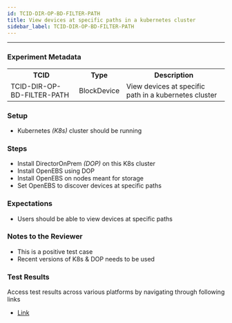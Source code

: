 ```yaml
---
id: TCID-DIR-OP-BD-FILTER-PATH
title: View devices at specific paths in a kubernetes cluster
sidebar_label: TCID-DIR-OP-BD-FILTER-PATH
---
```

------

### Experiment Metadata

<table>
  <tr>
    <th> TCID </th>
    <th> Type </th>
    <th> Description </th>
  </tr>
  <tr>
    <td> TCID-DIR-OP-BD-FILTER-PATH </td>
    <td> BlockDevice </td>
    <td> View devices at specific path in a kubernetes cluster </td>
  </tr>
</table>

### Setup
- Kubernetes _(K8s)_ cluster should be running

### Steps
- Install DirectorOnPrem _(DOP)_ on this K8s cluster
- Install OpenEBS using DOP
- Install OpenEBS on nodes meant for storage
- Set OpenEBS to discover devices at specific paths

### Expectations
- Users should be able to view devices at specific paths

### Notes to the Reviewer
- This is a positive test case
- Recent versions of K8s & DOP needs to be used

### Test Results
Access test results across various platforms by navigating through following links
- [Link]()
